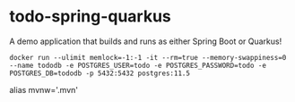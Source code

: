 # todo-spring-quarkus
A demo application that builds and runs as either Spring Boot or Quarkus!


```
docker run --ulimit memlock=-1:-1 -it --rm=true --memory-swappiness=0 --name tododb -e POSTGRES_USER=todo -e POSTGRES_PASSWORD=todo -e POSTGRES_DB=tododb -p 5432:5432 postgres:11.5
```

alias mvnw='.mvn'